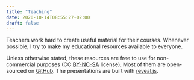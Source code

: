 ```yaml
---
title: "Teaching"
date: 2020-10-14T08:55:27+02:00
draft: false
---
```


Teachers work hard to create useful material for their courses. Whenever possible, I try to make my educational resources available to everyone.

Unless otherwise stated, these resources are free to use for non-commercial purposes (CC [BY-NC-SA](https://creativecommons.org/licenses/by-nc-sa/4.0/) license). Most of them are open-sourced on [GitHub](https://github.com/bpesquet?tab=repositories). The presentations are built with [reveal.js](https://revealjs.com/).
